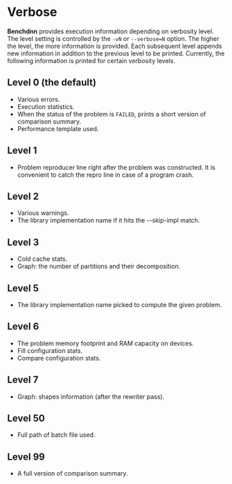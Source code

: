 # Verbose

**Benchdnn** provides execution information depending on verbosity level. The
level setting is controlled by the `-vN` or `--verbose=N` option. The higher the
level, the more information is provided. Each subsequent level appends new
information in addition to the previous level to be printed. Currently, the
following information is printed for certain verbosity levels.

## Level 0 (the default)
* Various errors.
* Execution statistics.
* When the status of the problem is `FAILED`, prints a short version of
  comparison summary.
* Performance template used.

## Level 1
* Problem reproducer line right after the problem was constructed. It is
  convenient to catch the repro line in case of a program crash.

## Level 2
* Various warnings.
* The library implementation name if it hits the --skip-impl match.

## Level 3
* Cold cache stats.
* Graph: the number of partitions and their decomposition.

## Level 5
* The library implementation name picked to compute the given problem.

## Level 6
* The problem memory footprint and RAM capacity on devices.
* Fill configuration stats.
* Compare configuration stats.

## Level 7
* Graph: shapes information (after the rewriter pass).

## Level 50
* Full path of batch file used.

## Level 99
* A full version of comparison summary.
